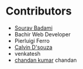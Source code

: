 # Contributors

- [Sourav Badami]( https://github.com/souravbadami)
- Bachir Web Developer
- Pierluigi Ferro
- [Calvin D'souza](https://github.com/kalzen15)
- venkatesh
- [chandan kumar](https://github.com/chandan4eu)
chandan